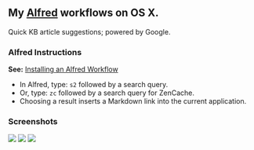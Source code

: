 ## My [Alfred](http://www.alfredapp.com/) workflows on OS X.

Quick KB article suggestions; powered by Google.

### Alfred Instructions

**See:** [Installing an Alfred Workflow](http://support.alfredapp.com/workflows:installing/)

- In Alfred, type: `s2` followed by a search query.
- Or, type: `zc` followed by a search query for ZenCache.
- Choosing a result inserts a Markdown link into the current application.

### Screenshots

![](https://www.filepicker.io/api/file/B8tOjhZjSuKkFt7HXScB#.png)
![](https://www.filepicker.io/api/file/kUiRYWUaRSO8iMRSB47f#.png)
![](https://www.filepicker.io/api/file/Q71IqB5mTmeEME7HOgPh#.png)